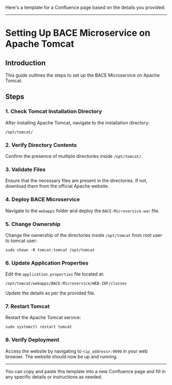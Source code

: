 Here's a template for a Confluence page based on the details you provided:

---

# Setting Up BACE Microservice on Apache Tomcat

## Introduction
This guide outlines the steps to set up the BACE Microservice on Apache Tomcat.

## Steps

### 1. Check Tomcat Installation Directory
After installing Apache Tomcat, navigate to the installation directory:
```
/opt/tomcat/
```

### 2. Verify Directory Contents
Confirm the presence of multiple directories inside `/opt/tomcat/`.

### 3. Validate Files
Ensure that the necessary files are present in the directories. If not, download them from the official Apache website.

### 4. Deploy BACE Microservice
Navigate to the `webapps` folder and deploy the `BACE-Microservice.war` file.

### 5. Change Ownership
Change the ownership of the directories inside `/opt/tomcat` from root user to tomcat user:
```
sudo chown -R tomcat:tomcat /opt/tomcat
```

### 6. Update Application Properties
Edit the `application.properties` file located at:
```
/opt/tomcat/webapps/BACE-Microservice/WEB-INF/classes
```
Update the details as per the provided file.

### 7. Restart Tomcat
Restart the Apache Tomcat service:
```
sudo systemctl restart tomcat
```

### 8. Verify Deployment
Access the website by navigating to `<ip_address>:9090` in your web browser. The website should now be up and running.

---

You can copy and paste this template into a new Confluence page and fill in any specific details or instructions as needed.
